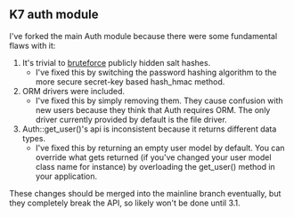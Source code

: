 K7 auth module
---

I've forked the main Auth module because there were some fundamental flaws with it:

 1. It's trivial to [bruteforce](http://github.com/koseven/koseven/issues/3163) publicly hidden salt hashes.
    - I've fixed this by switching the password hashing algorithm to the more secure secret-key based hash_hmac method.
 2. ORM drivers were included.
    - I've fixed this by simply removing them. They cause confusion with new users because they think that Auth requires ORM. The only driver currently provided by default is the file driver.
 3. Auth::get_user()'s api is inconsistent because it returns different data types.
    - I've fixed this by returning an empty user model by default. You can override what gets returned (if you've changed your user model class name for instance) by overloading the get_user() method in your application.

These changes should be merged into the mainline branch eventually, but they completely break the API, so likely won't be done until 3.1.
